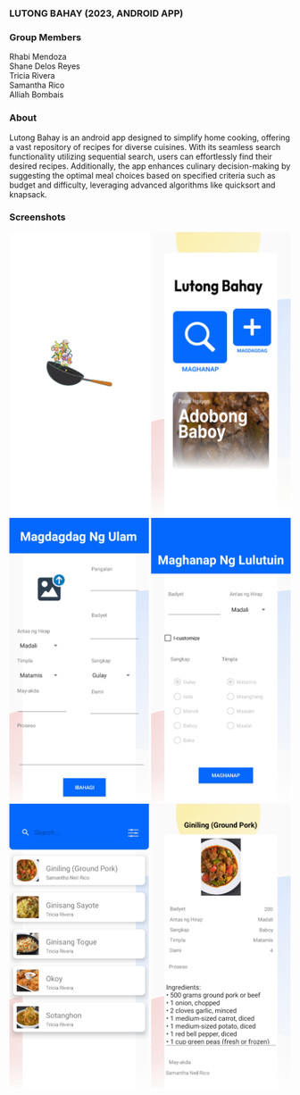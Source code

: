### LUTONG BAHAY (2023, ANDROID APP)

### Group Members
Rhabi Mendoza <br>
Shane Delos Reyes <br>
Tricia Rivera <br>
Samantha Rico <br>
Alliah Bombais <br>

### About
Lutong Bahay is an android app designed to simplify home cooking, offering a vast repository of recipes for diverse cuisines. With its seamless search functionality utilizing sequential search, users can effortlessly find their desired recipes. Additionally, the app enhances culinary decision-making by suggesting the optimal meal choices based on specified criteria such as budget and difficulty, leveraging advanced algorithms like quicksort and knapsack.

### Screenshots
<div>
    <img src="/screenshots/1.png" alt="Screenshot 1" width="250">
    <img src="/screenshots/2.png" alt="Screenshot 2" width="250">
    <img src="/screenshots/3.png" alt="Screenshot 3" width="250">
    <img src="/screenshots/4.png" alt="Screenshot 4" width="250">
    <img src="/screenshots/5.png" alt="Screenshot 5" width="250">
    <img src="/screenshots/6.png" alt="Screenshot 6" width="250">
</div>

